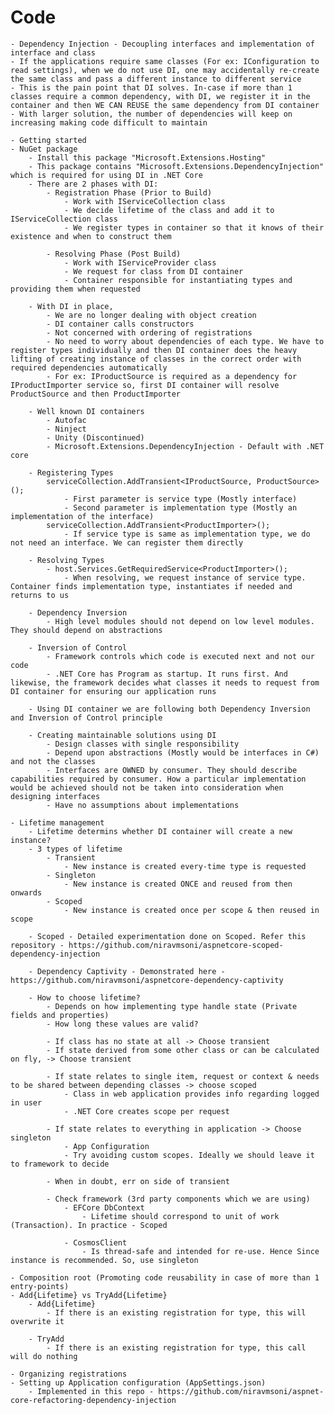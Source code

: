 # Code
	- Dependency Injection - Decoupling interfaces and implementation of interface and class
	- If the applications require same classes (For ex: IConfiguration to read settings), when we do not use DI, one may accidentally re-create the same class and pass a different instance to different service
	- This is the pain point that DI solves. In-case if more than 1 classes require a common dependency, with DI, we register it in the container and then WE CAN REUSE the same dependency from DI container
	- With larger solution, the number of dependencies will keep on increasing making code difficult to maintain

	- Getting started
	- NuGet package
		- Install this package "Microsoft.Extensions.Hosting"
		- This package contains "Microsoft.Extensions.DependencyInjection" which is required for using DI in .NET Core
		- There are 2 phases with DI:
			- Registration Phase (Prior to Build)
				- Work with IServiceCollection class
				- We decide lifetime of the class and add it to IServiceCollection class
				- We register types in container so that it knows of their existence and when to construct them

			- Resolving Phase (Post Build)
				- Work with IServiceProvider class
				- We request for class from DI container
				- Container responsible for instantiating types and providing them when requested

		- With DI in place,
			- We are no longer dealing with object creation
			- DI container calls constructors
			- Not concerned with ordering of registrations 
			- No need to worry about dependencies of each type. We have to register types individually and then DI container does the heavy lifting of creating instance of classes in the correct order with required dependencies automatically
			- For ex: IProductSource is required as a dependency for IProductImporter service so, first DI container will resolve ProductSource and then ProductImporter

		- Well known DI containers
			- Autofac
			- Ninject
			- Unity (Discontinued)
			- Microsoft.Extensions.DependencyInjection - Default with .NET core

		- Registering Types
			serviceCollection.AddTransient<IProductSource, ProductSource>();
				- First parameter is service type (Mostly interface)
				- Second parameter is implementation type (Mostly an implementation of the interface)
			serviceCollection.AddTransient<ProductImporter>();
				- If service type is same as implementation type, we do not need an interface. We can register them directly

		- Resolving Types
			- host.Services.GetRequiredService<ProductImporter>();			
				- When resolving, we request instance of service type. Container finds implementation type, instantiates if needed and returns to us

		- Dependency Inversion
			- High level modules should not depend on low level modules. They should depend on abstractions

		- Inversion of Control
			- Framework controls which code is executed next and not our code
			- .NET Core has Program as startup. It runs first. And likewise, the framework decides what classes it needs to request from DI container for ensuring our application runs

		- Using DI container we are following both Dependency Inversion and Inversion of Control principle

		- Creating maintainable solutions using DI
			- Design classes with single responsibility
			- Depend upon abstractions (Mostly would be interfaces in C#) and not the classes
			- Interfaces are OWNED by consumer. They should describe capabilities required by consumer. How a particular implementation would be achieved should not be taken into consideration when designing interfaces
			- Have no assumptions about implementations

	- Lifetime management
		- Lifetime determins whether DI container will create a new instance?
		- 3 types of lifetime
			- Transient
				- New instance is created every-time type is requested
			- Singleton
				- New instance is created ONCE and reused from then onwards
			- Scoped
				- New instance is created once per scope & then reused in scope

		- Scoped - Detailed experimentation done on Scoped. Refer this repository - https://github.com/niravmsoni/aspnetcore-scoped-dependency-injection

		- Dependency Captivity - Demonstrated here - https://github.com/niravmsoni/aspnetcore-dependency-captivity

		- How to choose lifetime?
			- Depends on how implementing type handle state (Private fields and properties)
			- How long these values are valid?

			- If class has no state at all -> Choose transient
			- If state derived from some other class or can be calculated on fly, -> Choose transient

			- If state relates to single item, request or context & needs to be shared between depending classes -> choose scoped
				- Class in web application provides info regarding logged in user
				- .NET Core creates scope per request

			- If state relates to everything in application -> Choose singleton
				- App Configuration
				- Try avoiding custom scopes. Ideally we should leave it to framework to decide

			- When in doubt, err on side of transient

			- Check framework (3rd party components which we are using)
				- EFCore DbContext
					- Lifetime should correspond to unit of work (Transaction). In practice - Scoped

				- CosmosClient
					- Is thread-safe and intended for re-use. Hence Since instance is recommended. So, use singleton

	- Composition root (Promoting code reusability in case of more than 1 entry-points)
	- Add{Lifetime} vs TryAdd{Lifetime}
		- Add{Lifetime}
			- If there is an existing registration for type, this will overwrite it

		- TryAdd
			- If there is an existing registration for type, this call will do nothing
	
	- Organizing registrations
	- Setting up Application configuration (AppSettings.json)
		- Implemented in this repo - https://github.com/niravmsoni/aspnet-core-refactoring-dependency-injection
	

